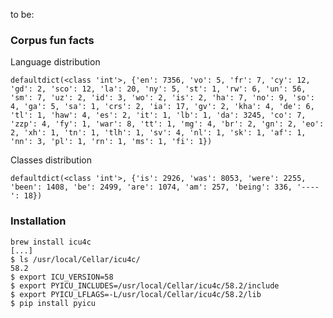 to be:

### Corpus fun facts

Language distribution
    
    defaultdict(<class 'int'>, {'en': 7356, 'vo': 5, 'fr': 7, 'cy': 12, 'gd': 2, 'sco': 12, 'la': 20, 'ny': 5, 'st': 1, 'rw': 6, 'un': 56, 'sm': 7, 'uz': 2, 'id': 3, 'wo': 2, 'is': 2, 'ha': 7, 'no': 9, 'so': 4, 'ga': 5, 'sa': 1, 'crs': 2, 'ia': 17, 'gv': 2, 'kha': 4, 'de': 6, 'tl': 1, 'haw': 4, 'es': 2, 'it': 1, 'lb': 1, 'da': 3245, 'co': 7, 'zzp': 4, 'fy': 1, 'war': 8, 'tt': 1, 'mg': 4, 'br': 2, 'gn': 2, 'eo': 2, 'xh': 1, 'tn': 1, 'tlh': 1, 'sv': 4, 'nl': 1, 'sk': 1, 'af': 1, 'nn': 3, 'pl': 1, 'rn': 1, 'ms': 1, 'fi': 1})

Classes distribution
    
    defaultdict(<class 'int'>, {'is': 2926, 'was': 8053, 'were': 2255, 'been': 1408, 'be': 2499, 'are': 1074, 'am': 257, 'being': 336, '----': 18})



### Installation

    brew install icu4c
    [...]
    $ ls /usr/local/Cellar/icu4c/
    58.2
    $ export ICU_VERSION=58
    $ export PYICU_INCLUDES=/usr/local/Cellar/icu4c/58.2/include
    $ export PYICU_LFLAGS=-L/usr/local/Cellar/icu4c/58.2/lib
    $ pip install pyicu
